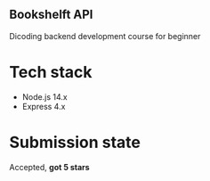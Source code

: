 ## Bookshelft API

Dicoding backend development course for beginner

# Tech stack
- Node.js 14.x
- Express 4.x

# Submission state
Accepted, **got 5 stars**
